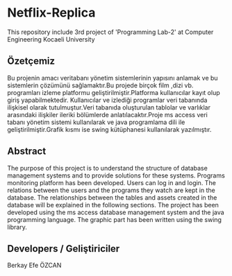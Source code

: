# Netflix-Replica
This repository include 3rd project of 'Programming Lab-2' at Computer Engineering Kocaeli University

## Özetçemiz
Bu projenin amacı veritabanı yönetim sistemlerinin yapısını anlamak ve bu sistemlerin çözümünü sağlamaktır.Bu projede birçok film ,dizi vb. programları izleme platformu geliştirilmiştir.Platforma kullanıcılar kayıt olup giriş yapabilmektedir. Kullanıcılar ve izlediği programlar veri tabanında ilişkisel olarak tutulmuştur.Veri tabanıda oluşturulan tablolar ve varlıklar arasındaki ilişkiler ileriki bölümlerde anlatılacaktır.Proje ms access veri tabanı yönetim sistemi kullanılarak ve java programlama dili ile geliştirilmiştir.Grafik kısmı ise swing kütüphanesi kullanılarak yazılmıştır.

## Abstract 
The purpose of this project is to understand the structure of database management systems and to provide solutions for these systems. Programs monitoring platform has been developed. Users can log in and login. The relations between the users and the programs they watch are kept in the database. The relationships between the tables and assets created in the database will be explained in the following sections. The project has been developed using the ms access database management system and the java programming language. The graphic part has been written using the swing library.

## Developers / Geliştiriciler
Berkay Efe ÖZCAN 
